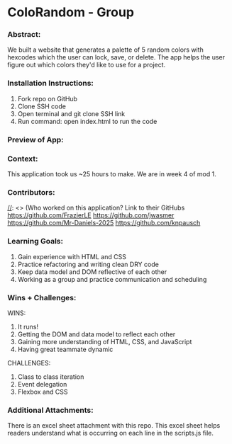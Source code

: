 # ColoRandom - Group

### Abstract:
[//]: <> (Briefly describe what you built and its features. What problem is the app solving? How does this application solve that problem?)
We built a website that generates a palette of 5 random colors with hexcodes which the user can lock, save, or delete. The app helps the user figure out which colors they'd like to use for a project.

### Installation Instructions:
[//]: <> (What steps does a person have to take to get your app cloned down and running?)
1. Fork repo on GitHub
1. Clone SSH code
1. Open terminal and git clone SSH link
1. Run command: open index.html to run the code

### Preview of App:
[//]: <> (Provide ONE gif or screenshot of your application - choose the "coolest" piece of functionality to show off.)

### Context:
[//]: <> (Give some context for the project here. How long did you have to work on it? How far into the Turing program are you?)
This application took us ~25 hours to make. We are in week 4 of mod 1.

### Contributors:
[//]: <> (Who worked on this application? Link to their GitHubs
https://github.com/FrazierLE
https://github.com/jwasmer
https://github.com/Mr-Daniels-2025
https://github.com/knpausch

### Learning Goals:
[//]: <> (What were the learning goals of this project? What tech did you work with?)
1. Gain experience with HTML and CSS
1. Practice refactoring and writing clean DRY code
1. Keep data model and DOM reflective of each other
1. Working as a group and practice communication and scheduling

### Wins + Challenges:
[//]: <> (What are 2-3 wins you have from this project? What were some challenges you faced - and how did you get over them?)

WINS:
1. It runs!
1. Getting the DOM and data model to reflect each other
1. Gaining more understanding of HTML, CSS, and JavaScript
1. Having great teammate dynamic

CHALLENGES:
1. Class to class iteration
1. Event delegation
1. Flexbox and CSS

### Additional Attachments:
There is an excel sheet attachment with this repo. This excel sheet helps readers understand what is occurring on each line in the scripts.js file.
